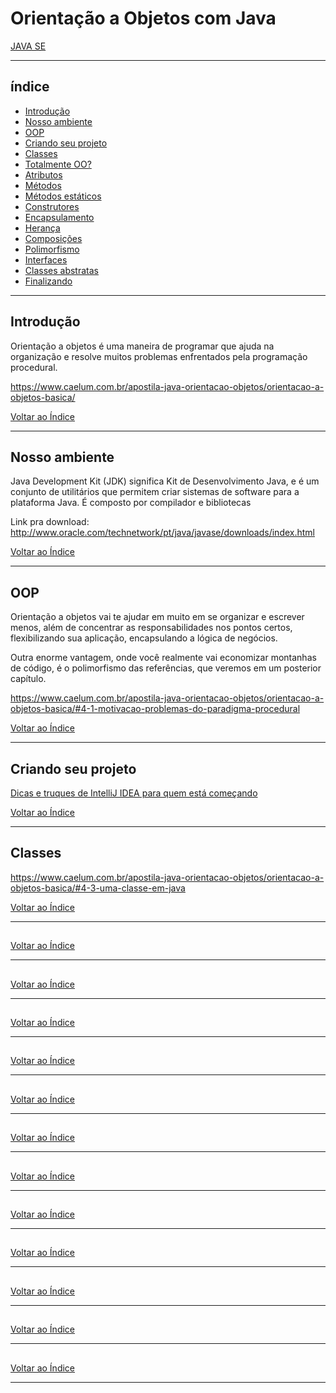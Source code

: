 # Orientação a Objetos com Java

[JAVA SE](https://www.schoolofnet.com/curso-orientacao-objetos-com-java/)

---

## <a name="indice">índice</a>

- [Introdução](#parte1)
- [Nosso ambiente](#parte2)
- [OOP](#parte3)    
- [Criando seu projeto](#parte4)
- [Classes](#parte5)    
- [Totalmente OO?](#parte6)    
- [Atributos](#parte7)    
- [Métodos](#parte8)    
- [Métodos estáticos](#parte9)    
- [Construtores](#parte10)    
- [Encapsulamento](#parte11)    
- [Herança](#parte12)    
- [Composições](#parte13)    
- [Polimorfismo](#parte14)    
- [Interfaces](#parte15)    
- [Classes abstratas](#parte16)        
- [Finalizando](#parte17)          


---

## <a name="parte1">Introdução</a>

Orientação a objetos é uma maneira de programar que ajuda na organização e resolve muitos problemas enfrentados pela programação procedural.

https://www.caelum.com.br/apostila-java-orientacao-objetos/orientacao-a-objetos-basica/

[Voltar ao Índice](#indice)

---
## <a name="parte2">Nosso ambiente</a>

Java Development Kit (JDK) significa Kit de Desenvolvimento Java, e é um conjunto de utilitários que permitem criar sistemas de software para a plataforma Java. É composto por compilador e bibliotecas

Link pra download: http://www.oracle.com/technetwork/pt/java/javase/downloads/index.html

[Voltar ao Índice](#indice)

---
## <a name="parte3">OOP</a>

Orientação a objetos vai te ajudar em muito em se organizar e escrever menos, além de concentrar as responsabilidades nos pontos certos, flexibilizando sua aplicação, encapsulando a lógica de negócios.

Outra enorme vantagem, onde você realmente vai economizar montanhas de código, é o polimorfismo das referências, que veremos em um posterior capítulo.

https://www.caelum.com.br/apostila-java-orientacao-objetos/orientacao-a-objetos-basica/#4-1-motivacao-problemas-do-paradigma-procedural



[Voltar ao Índice](#indice)

---
## <a name="parte4">Criando seu projeto</a>

[Dicas e truques de IntelliJ IDEA para quem está começando](http://blog.alura.com.br/dicas-e-truques-de-intellij-idea-para-quem-esta-comecando/)



[Voltar ao Índice](#indice)

---
## <a name="parte5">Classes</a>

https://www.caelum.com.br/apostila-java-orientacao-objetos/orientacao-a-objetos-basica/#4-3-uma-classe-em-java



[Voltar ao Índice](#indice)

---
## <a name="parte6"></a>

[Voltar ao Índice](#indice)

---
## <a name="parte7"></a>

[Voltar ao Índice](#indice)

---
## <a name="parte8"></a>

[Voltar ao Índice](#indice)

---
## <a name="parte0"></a>

[Voltar ao Índice](#indice)

---
## <a name="parte10"></a>

[Voltar ao Índice](#indice)

---
## <a name="parte11"></a>

[Voltar ao Índice](#indice)

---
## <a name="parte12"></a>

[Voltar ao Índice](#indice)

---
## <a name="parte13"></a>

[Voltar ao Índice](#indice)

---
## <a name="parte14"></a>

[Voltar ao Índice](#indice)

---
## <a name="parte15"></a>

[Voltar ao Índice](#indice)

---
## <a name="parte16"></a>

[Voltar ao Índice](#indice)

---
## <a name="parte17"></a>

[Voltar ao Índice](#indice)

---